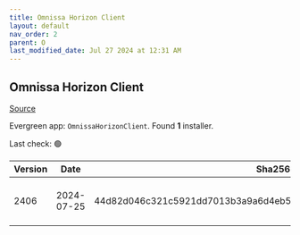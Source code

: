 ```yaml
---
title: Omnissa Horizon Client
layout: default
nav_order: 2
parent: O
last_modified_date: Jul 27 2024 at 12:31 AM
---
```


## Omnissa Horizon Client

[Source](https://customerconnect.omnissa.com/downloads/info/slug/desktop_end_user_computing/vmware_horizon_clients/horizon_8)

Evergreen app: `OmnissaHorizonClient`. Found **1** installer.

Last check: 🟢

| Version | Date       | Sha256                                                           | Type | URI                                                                                                                                                                                                                      |
| ------- | ---------- | ---------------------------------------------------------------- | ---- | ------------------------------------------------------------------------------------------------------------------------------------------------------------------------------------------------------------------------ |
| 2406    | 2024-07-25 | 44d82d046c321c5921dd7013b3a9a6d4eb55fdb84b477bdc80bd7b3a03824807 | exe  | [https://download3.omnissa.com/software/CART25FQ2_WIN_2406/VMware-Horizon-Client-2406-8.13.0-9986028157.exe](https://download3.omnissa.com/software/CART25FQ2_WIN_2406/VMware-Horizon-Client-2406-8.13.0-9986028157.exe) |
